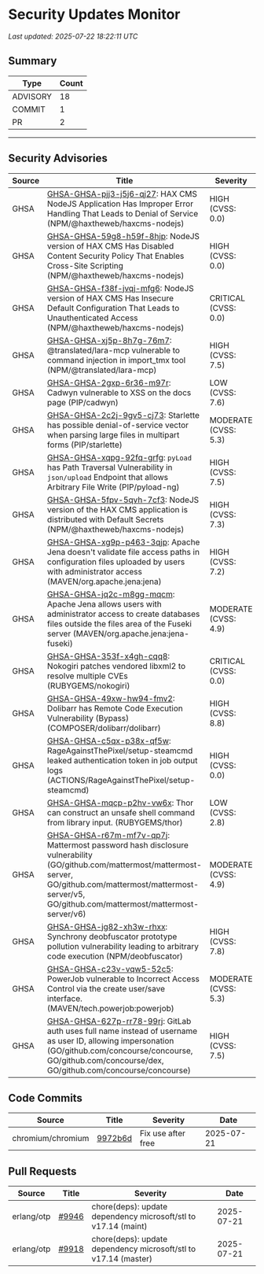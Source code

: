 # Security Updates Monitor

*Last updated: 2025-07-22 18:22:11 UTC*

## Summary
| Type | Count |
|------|-------|
| ADVISORY | 18 |
| COMMIT | 1 |
| PR | 2 |

---

## Security Advisories

| Source | Title | Severity | Date |
|--------|-------|----------|------|
| GHSA | [GHSA-GHSA-pjj3-j5j6-qj27](https://github.com/advisories/GHSA-pjj3-j5j6-qj27): HAX CMS NodeJS Application Has Improper Error Handling That Leads to Denial of Service (NPM/@haxtheweb/haxcms-nodejs) | HIGH (CVSS: 0.0) | 2025-07-21 |
| GHSA | [GHSA-GHSA-59g8-h59f-8hjp](https://github.com/advisories/GHSA-59g8-h59f-8hjp): NodeJS version of HAX CMS Has Disabled Content Security Policy That Enables Cross-Site Scripting (NPM/@haxtheweb/haxcms-nodejs) | HIGH (CVSS: 0.0) | 2025-07-21 |
| GHSA | [GHSA-GHSA-f38f-jvqj-mfg6](https://github.com/advisories/GHSA-f38f-jvqj-mfg6): NodeJS version of HAX CMS Has Insecure Default Configuration That Leads to Unauthenticated Access (NPM/@haxtheweb/haxcms-nodejs) | CRITICAL (CVSS: 0.0) | 2025-07-21 |
| GHSA | [GHSA-GHSA-xj5p-8h7g-76m7](https://github.com/advisories/GHSA-xj5p-8h7g-76m7): @translated/lara-mcp vulnerable to command injection in import_tmx tool (NPM/@translated/lara-mcp) | HIGH (CVSS: 7.5) | 2025-07-21 |
| GHSA | [GHSA-GHSA-2gxp-6r36-m97r](https://github.com/advisories/GHSA-2gxp-6r36-m97r): Cadwyn vulnerable to XSS on the docs page (PIP/cadwyn) | LOW (CVSS: 7.6) | 2025-07-21 |
| GHSA | [GHSA-GHSA-2c2j-9gv5-cj73](https://github.com/advisories/GHSA-2c2j-9gv5-cj73): Starlette has possible denial-of-service vector when parsing large files in multipart forms (PIP/starlette) | MODERATE (CVSS: 5.3) | 2025-07-21 |
| GHSA | [GHSA-GHSA-xqpg-92fq-grfg](https://github.com/advisories/GHSA-xqpg-92fq-grfg): `pyLoad` has Path Traversal Vulnerability in `json/upload` Endpoint that allows Arbitrary File Write (PIP/pyload-ng) | HIGH (CVSS: 7.5) | 2025-07-21 |
| GHSA | [GHSA-GHSA-5fpv-5qvh-7cf3](https://github.com/advisories/GHSA-5fpv-5qvh-7cf3): NodeJS version of the HAX CMS application is distributed with Default Secrets (NPM/@haxtheweb/haxcms-nodejs) | HIGH (CVSS: 7.3) | 2025-07-21 |
| GHSA | [GHSA-GHSA-xg9p-p463-3qjp](https://github.com/advisories/GHSA-xg9p-p463-3qjp): Apache Jena doesn't validate file access paths in configuration files uploaded by users with administrator access (MAVEN/org.apache.jena:jena) | HIGH (CVSS: 7.2) | 2025-07-21 |
| GHSA | [GHSA-GHSA-jq2c-m8gg-mqcm](https://github.com/advisories/GHSA-jq2c-m8gg-mqcm): Apache Jena allows users with administrator access to create databases files outside the files area of the Fuseki server (MAVEN/org.apache.jena:jena-fuseki) | MODERATE (CVSS: 4.9) | 2025-07-21 |
| GHSA | [GHSA-GHSA-353f-x4gh-cqq8](https://github.com/advisories/GHSA-353f-x4gh-cqq8): Nokogiri patches vendored libxml2 to resolve multiple CVEs (RUBYGEMS/nokogiri) | CRITICAL (CVSS: 0.0) | 2025-07-21 |
| GHSA | [GHSA-GHSA-49xw-hw94-fmv2](https://github.com/advisories/GHSA-49xw-hw94-fmv2): Dolibarr has Remote Code Execution Vulnerability (Bypass) (COMPOSER/dolibarr/dolibarr) | HIGH (CVSS: 8.8) | 2025-07-21 |
| GHSA | [GHSA-GHSA-c5qx-p38x-qf5w](https://github.com/advisories/GHSA-c5qx-p38x-qf5w): RageAgainstThePixel/setup-steamcmd leaked authentication token in job output logs (ACTIONS/RageAgainstThePixel/setup-steamcmd) | HIGH (CVSS: 0.0) | 2025-07-21 |
| GHSA | [GHSA-GHSA-mqcp-p2hv-vw6x](https://github.com/advisories/GHSA-mqcp-p2hv-vw6x): Thor can construct an unsafe shell command from library input. (RUBYGEMS/thor) | LOW (CVSS: 2.8) | 2025-07-20 |
| GHSA | [GHSA-GHSA-r67m-mf7v-qp7j](https://github.com/advisories/GHSA-r67m-mf7v-qp7j): Mattermost password hash disclosure vulnerability (GO/github.com/mattermost/mattermost-server, GO/github.com/mattermost/mattermost-server/v5, GO/github.com/mattermost/mattermost-server/v6) | MODERATE (CVSS: 4.9) | 2023-11-06 |
| GHSA | [GHSA-GHSA-jg82-xh3w-rhxx](https://github.com/advisories/GHSA-jg82-xh3w-rhxx): Synchrony deobfuscator prototype pollution vulnerability leading to arbitrary code execution (NPM/deobfuscator) | HIGH (CVSS: 7.8) | 2023-10-18 |
| GHSA | [GHSA-GHSA-c23v-vqw5-52c5](https://github.com/advisories/GHSA-c23v-vqw5-52c5): PowerJob vulnerable to Incorrect Access Control via the create user/save interface. (MAVEN/tech.powerjob:powerjob) | MODERATE (CVSS: 5.3) | 2023-04-19 |
| GHSA | [GHSA-GHSA-627p-rr78-99rj](https://github.com/advisories/GHSA-627p-rr78-99rj): GitLab auth uses full name instead of username as user ID, allowing impersonation (GO/github.com/concourse/concourse, GO/github.com/concourse/dex, GO/github.com/concourse/concourse) | HIGH (CVSS: 7.5) | 2021-12-20 |

## Code Commits

| Source | Title | Severity | Date |
|--------|-------|----------|------|
| chromium/chromium | [9972b6d](https://github.com/chromium/chromium/commit/9972b6ddee575dcaab70eeec6b4062113214d1cc) | Fix use after free | 2025-07-21 |

## Pull Requests

| Source | Title | Severity | Date |
|--------|-------|----------|------|
| erlang/otp | [#9946](https://github.com/erlang/otp/pull/9946) | chore(deps): update dependency microsoft/stl to v17.14 (maint) | 2025-07-21 |
| erlang/otp | [#9918](https://github.com/erlang/otp/pull/9918) | chore(deps): update dependency microsoft/stl to v17.14 (master) | 2025-07-21 |

